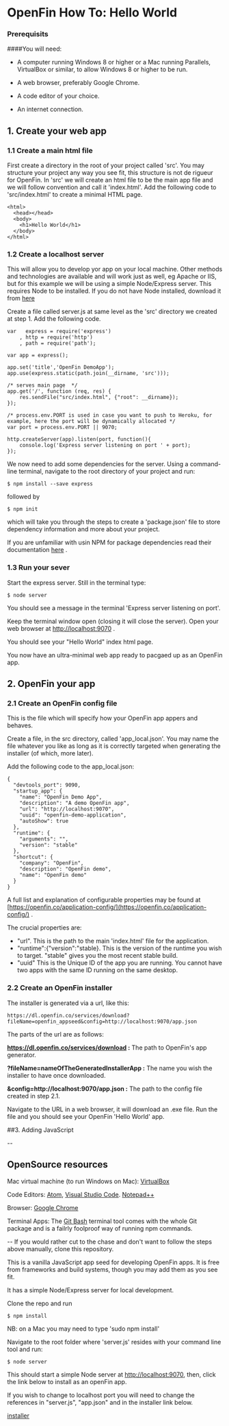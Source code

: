 # OpenFin How To: Hello World

### Prerequisits
####You will need:

- A computer running Windows 8 or higher or a Mac running Parallels, VirtualBox or similar, to allow Windows 8 or higher to be run.

- A web browser, preferably Google Chrome.

- A code editor of your choice.

- An internet connection.

## 1. Create your web app

### 1.1 Create a main html file
First create a directory in the root of your project called 'src'. You may structure your project any way you see fit, this structure is not de rigueur for OpenFin. In 'src' we will create an html file to be the main app file and we will follow convention and call it 'index.html'. Add the following code to 'src/index.html' to create a minimal HTML page.

```
<html>
  <head></head>
  <body>
    <h1>Hello World</h1>
  </body>
</html>
```

### 1.2 Create a localhost server 
This will allow you to develop yor app on your local machine. Other methods and technologies are available and will work just as well, eg Apache or IIS, but for this example we will be using a simple Node/Express server. This requires Node to be installed. If you do not have Node installed, download it from [here](https://nodejs.org/en/)

Create a file called server.js at same level as the 'src' directory we created at step 1. Add the following code.

```
var   express = require('express')
    , http = require('http')
    , path = require('path');

var app = express();

app.set('title','OpenFin DemoApp');
app.use(express.static(path.join(__dirname, 'src')));

/* serves main page  */
app.get('/', function (req, res) {
    res.sendFile("src/index.html", {"root": __dirname});
});

/* process.env.PORT is used in case you want to push to Heroku, for example, here the port will be dynamically allocated */
var port = process.env.PORT || 9070;

http.createServer(app).listen(port, function(){
    console.log('Express server listening on port ' + port);
});

```

We now need to add some dependencies for the server. Using a command-line terminal, navigate to the root directory of your project and run:

```
$ npm install --save express
```
followed by 

```
$ npm init
```
which will take you through the steps to create a 'package.json' file to store dependency information and more about your project.

If you are unfamiliar with usin NPM for package dependencies read their documentation [here](https://docs.npmjs.com/getting-started/using-a-package.json) .

### 1.3 Run your sever
Start the express server. Still in the terminal type:

```
$ node server
```
You should see a message in the terminal 'Express server listening on port'.

Keep the terminal window open (closing it will close the server). Open your web browser at [http://localhost:9070](http://localhost:9070) . 

You should see your "Hello World" index html page. 

You now have an ultra-minimal web app ready to pacgaed up as an OpenFin app.


## 2. OpenFin your app

### 2.1 Create an OpenFin config file
This is the file which will specify how your OpenFin app appers and behaves. 

Create a file, in the src directory, called 'app_local.json'. You may name the file whatever you like as long as it is correctly targeted when generating the installer (of which, more later).

Add the following code to the app_local.json:

```
{
  "devtools_port": 9090,
  "startup_app": {
    "name": "OpenFin Demo App",
    "description": "A demo OpenFin app",
    "url": "http://localhost:9070",
    "uuid": "openfin-demo-application",
    "autoShow": true
  },
  "runtime": {
    "arguments": "",
    "version": "stable"
  },
  "shortcut": {
    "company": "OpenFin",
    "description": "OpenFin demo",
    "name": "OpenFin demo"
  }
}
```
A full list and explanation of configurable properties may be found at [https://openfin.co/application-config/](https://openfin.co/application-config/) .

 The crucial properties are:
 
 - "url". This is the path to the main 'index.html' file for the application.
 - "runtime":{"version":"stable}. This is the version of the runtime you wish to target. "stable" gives you the most recent stable build.
 - "uuid" This is the Unique ID of the app you are running. You cannot have two apps with the same ID running on the same desktop.

 
 
### 2.2 Create an OpenFin installer
The installer is generated via a url, like this:

```
https://dl.openfin.co/services/download?fileName=openfin_appseed&config=http://localhost:9070/app.json 
```
The parts of the url are as follows:

**https://dl.openfin.co/services/download :** The path to OpenFin's app generator.

**?fileName=nameOfTheGeneratedInstallerApp :** The name you wish the installer to have once downloaded.

**&config=http://localhost:9070/app.json :** The path to the config file created in step 2.1.

Navigate to the URL in a web browser, it will download an .exe file. Run the file and you should see your OpenFin 'Hello World' app.

##3. Adding JavaScript


 

--
## OpenSource resources

Mac virtual machine (to run Windows on Mac): [VirtualBox](https://www.virtualbox.org/)

Code Editors: [Atom](https://atom.io/), [Visual Studio Code](https://code.visualstudio.com/). [Notepad++](https://notepad-plus-plus.org/)

Browser: [Google Chrome](https://www.google.com/chrome/)

Terminal Apps: The [Git Bash](https://git-for-windows.github.io) terminal tool comes with the whole Git package and is a failrly foolproof way of running npm commands.







--
If you would rather cut to the chase and don't want to follow the steps above manually, clone this repository. 

This is a vanilla JavaScript app seed for developing OpenFin apps. It is free from frameworks and build systems, though you may add them as you see fit.
 
It has a simple Node/Express server for local development.

Clone the repo and run

```
$ npm install
```
NB: on a Mac you may need to type 'sudo npm install'

Navigate to the root folder where 'server.js' resides with your command line tool and run:

```
$ node server
```

This should start a simple Node server at [http://localhost:9070](http://localhost:9070), then, click the link below to install as an openFin app.

If you wish to change to localhost port you will need to change the references in "server.js", "app.json" and in the installer link below.

[installer](https://dl.openfin.co/services/download?fileName=openfin_appseed&config=http://localhost:9070/app.json)